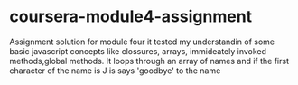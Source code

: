 # coursera-module4-assignment
Assignment solution for module four
it tested my understandin of some basic javascript concepts like
clossures, arrays, immideately invoked methods,global methods.
It loops through an array of names and if the first character of the name is J is says 'goodbye' to the name
